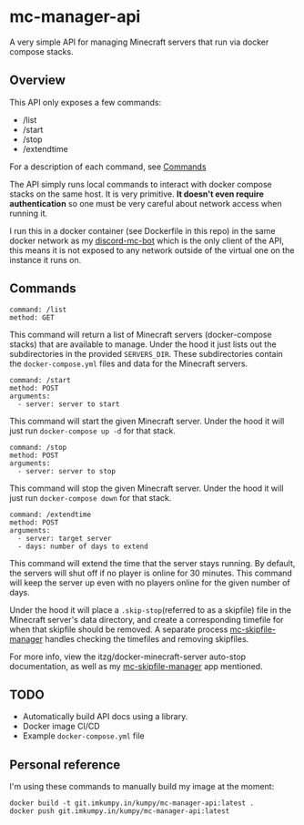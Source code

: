 # mc-manager-api

A very simple API for managing Minecraft servers that run via docker compose stacks.

## Overview

This API only exposes a few commands:

- /list
- /start
- /stop
- /extendtime

For a description of each command, see [Commands](#Commands)

The API simply runs local commands to interact with docker compose stacks on the same host. It is very primitive. **It doesn't even require authentication** so one must be very careful about network access when running it.

I run this in a docker container (see Dockerfile in this repo) in the same docker network as my [discord-mc-bot]() which is the only client of the API, this means it is not exposed to any network outside of the virtual one on the instance it runs on.

## Commands

```
command: /list
method: GET
```

This command will return a list of Minecraft servers (docker-compose stacks) that are available to manage. Under the hood it just lists out the subdirectories in the provided `SERVERS_DIR`. These subdirectories contain the `docker-compose.yml` files and data for the Minecraft servers.

```
command: /start
method: POST
arguments:
  - server: server to start
```

This command will start the given Minecraft server. Under the hood it will just run `docker-compose up -d` for that stack.

```
command: /stop
method: POST
arguments:
  - server: server to stop
```

This command will stop the given Minecraft server. Under the hood it will just run `docker-compose down` for that stack.

```
command: /extendtime
method: POST
arguments:
  - server: target server
  - days: number of days to extend
```

This command will extend the time that the server stays running. By default, the servers will shut off if no player is online for 30 minutes. This command will keep the server up even with no players online for the given number of days.

Under the hood it will place a `.skip-stop`(referred to as a skipfile) file in the Minecraft server's data directory, and create a corresponding timefile for when that skipfile should be removed. A separate process [mc-skipfile-manager]() handles checking the timefiles and removing skipfiles.

For more info, view the itzg/docker-minecraft-server auto-stop documentation, as well as my [mc-skipfile-manager]() app mentioned.

## TODO

- Automatically build API docs using a library.
- Docker image CI/CD
- Example `docker-compose.yml` file

## Personal reference

I'm using these commands to manually build my image at the moment:

```
docker build -t git.imkumpy.in/kumpy/mc-manager-api:latest .
docker push git.imkumpy.in/kumpy/mc-manager-api:latest
```

